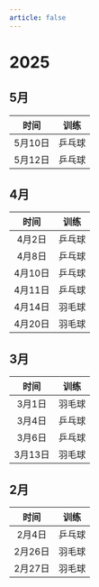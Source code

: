 ```yaml
---
article: false
---
```


# 2025

## 5月

|  时间   | 训练  |
|:-----:|:---:|
| 5月10日 | 乒乓球 |
| 5月12日 | 乒乓球 |

## 4月

|  时间   | 训练  |
|:-----:|:---:|
| 4月2日  | 乒乓球 |
| 4月8日  | 乒乓球 |
| 4月10日 | 乒乓球 |
| 4月11日 | 乒乓球 |
| 4月14日 | 羽毛球 |
| 4月20日 | 羽毛球 |

## 3月

|  时间   | 训练  |
|:-----:|:---:|
| 3月1日  | 羽毛球 |
| 3月4日  | 乒乓球 |
| 3月6日  | 乒乓球 |
| 3月13日 | 羽毛球 |

## 2月

|  时间   | 训练  |
|:-----:|:---:|
| 2月4日  | 乒乓球 |
| 2月26日 | 羽毛球 |
| 2月27日 | 羽毛球 |